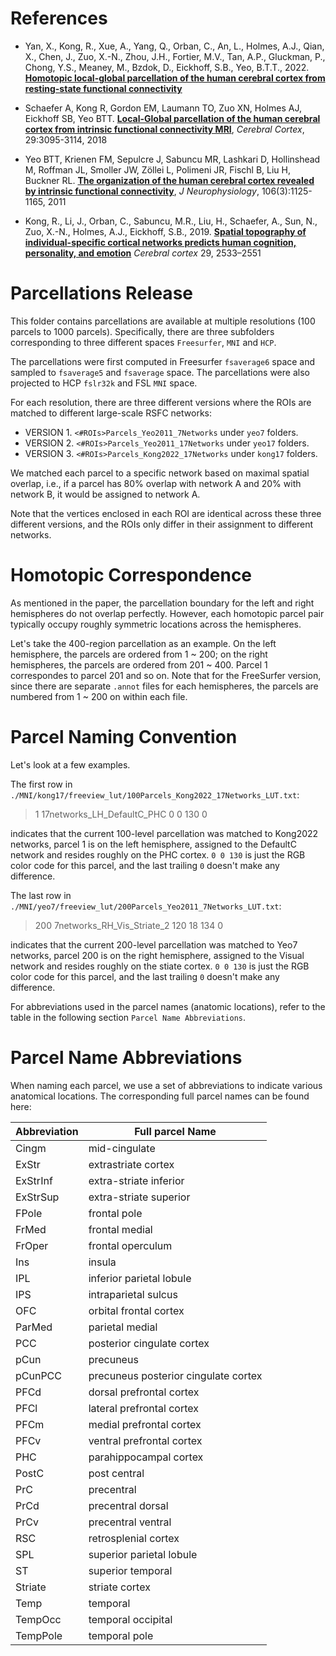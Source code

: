 References 
=====================
+ Yan, X., Kong, R., Xue, A., Yang, Q., Orban, C., An, L., Holmes, A.J., Qian, X., Chen, J., Zuo, X.-N., Zhou, J.H., Fortier, M.V., Tan, A.P., Gluckman, P., Chong, Y.S., Meaney, M., Bzdok, D., Eickhoff, S.B., Yeo, B.T.T., 2022. [**Homotopic local-global parcellation of the human cerebral cortex from resting-state functional connectivity**](https://doi.org/10.1101/2022.10.25.513788)

+ Schaefer A, Kong R, Gordon EM, Laumann TO, Zuo XN, Holmes AJ, Eickhoff SB, Yeo BTT. [**Local-Global parcellation of the human cerebral cortex from intrinsic functional connectivity MRI**](http://people.csail.mit.edu/ythomas/publications/2018LocalGlobal-CerebCor.pdf), *Cerebral Cortex*, 29:3095-3114, 2018

+ Yeo BTT, Krienen FM, Sepulcre J, Sabuncu MR, Lashkari D, Hollinshead M, Roffman JL, Smoller JW, Zöllei L, Polimeni JR, Fischl B, Liu H, Buckner RL. [**The organization of the human cerebral cortex revealed by intrinsic functional connectivity**](http://people.csail.mit.edu/ythomas/publications/2011CorticalOrganization-JNeurophysiol.pdf), *J Neurophysiology*, 106(3):1125-1165, 2011

+ Kong, R., Li, J., Orban, C., Sabuncu, M.R., Liu, H., Schaefer, A., Sun, N., Zuo, X.-N., Holmes, A.J., Eickhoff, S.B., 2019. [**Spatial topography of individual-specific cortical networks predicts human cognition, personality, and emotion**](https://pubmed.ncbi.nlm.nih.gov/29878084/) *Cerebral cortex* 29, 2533–2551


Parcellations Release
=====================
This folder contains parcellations are available at multiple resolutions (100 parcels to 1000 parcels). Specifically, there are three subfolders corresponding to three different spaces ```Freesurfer```, ```MNI``` and ```HCP```. 

The parcellations were first computed in Freesurfer ```fsaverage6``` space and sampled to ```fsaverage5``` and ```fsaverage``` space. The parcellations were also projected to HCP ```fslr32k``` and FSL ```MNI``` space. 

For each resolution, there are three different versions where the ROIs are matched to different large-scale RSFC networks:

* VERSION 1. `<#ROIs>Parcels_Yeo2011_7Networks` under `yeo7` folders.
* VERSION 2. `<#ROIs>Parcels_Yeo2011_17Networks` under `yeo17` folders.
* VERSION 3. `<#ROIs>Parcels_Kong2022_17Networks` under `kong17` folders.

We matched each parcel to a specific network based on maximal spatial overlap, i.e., if a parcel has 80% overlap with network A and 20% with network B, it would be assigned to network A.

Note that the vertices enclosed in each ROI are identical across these three different versions, and the ROIs only differ in their assignment to different networks.

Homotopic Correspondence
=====================
As mentioned in the paper, the parcellation boundary for the left and right hemispheres do not overlap perfectly. However, each homotopic parcel pair typically occupy roughly symmetric locations across the hemispheres.

Let's take the 400-region parcellation as an example. On the left hemisphere, the parcels are ordered from 1 ~ 200; on the right hemispheres, the parcels are ordered from 201 ~ 400. Parcel 1 correspondes to parcel 201 and so on. Note that for the FreeSurfer version, since there are separate ```.annot``` files for each hemispheres, the parcels are numbered from 1 ~ 200 on within each file.

Parcel Naming Convention
========================

Let's look at a few examples.

The first row in `./MNI/kong17/freeview_lut/100Parcels_Kong2022_17Networks_LUT.txt`:

> 1 17networks_LH_DefaultC_PHC 0 0 130 0

indicates that the current 100-level parcellation was matched to Kong2022 networks, parcel 1 is on the left hemisphere, assigned to the DefaultC network and resides roughly on the PHC cortex. `0 0 130` is just the RGB color code for this parcel, and the last trailing `0` doesn't make any difference.

The last row in `./MNI/yeo7/freeview_lut/200Parcels_Yeo2011_7Networks_LUT.txt`:

> 200 7networks_RH_Vis_Striate_2 120 18 134 0

indicates that the current 200-level parcellation was matched to Yeo7 networks, parcel 200 is on the right hemisphere, assigned to the Visual network and resides roughly on the stiate cortex. `0 0 130` is just the RGB color code for this parcel, and the last trailing `0` doesn't make any difference.

For abbreviations used in the parcel names (anatomic locations), refer to the table in the following section `Parcel Name Abbreviations`.


Parcel Name Abbreviations
=====================
When naming each parcel, we use a set of abbreviations to indicate various anatomical locations. The corresponding full parcel names can be found here:

| Abbreviation | Full parcel Name |
| ---- | ---- |
| Cingm | mid-cingulate |
| ExStr | extrastriate cortex |
| ExStrInf | extra-striate inferior |
| ExStrSup | extra-striate superior |
| FPole | frontal pole |
| FrMed | frontal medial |
| FrOper | frontal operculum |
| Ins | insula |
| IPL | inferior parietal lobule |
| IPS | intraparietal sulcus |
| OFC | orbital frontal cortex |
| ParMed | parietal medial |
| PCC | posterior cingulate cortex |
| pCun | precuneus |
| pCunPCC | precuneus posterior cingulate cortex |
| PFCd | dorsal prefrontal cortex |
| PFCl | lateral prefrontal cortex |
| PFCm | medial prefrontal cortex |
| PFCv | ventral prefrontal cortex |
| PHC | parahippocampal cortex |
| PostC | post central |
| PrC | precentral |
| PrCd | precentral dorsal |
| PrCv | precentral ventral |
| RSC | retrosplenial cortex |
| SPL | superior parietal lobule |
| ST | superior temporal |
| Striate | striate cortex |
| Temp | temporal |
| TempOcc | temporal occipital |
| TempPole | temporal pole |
